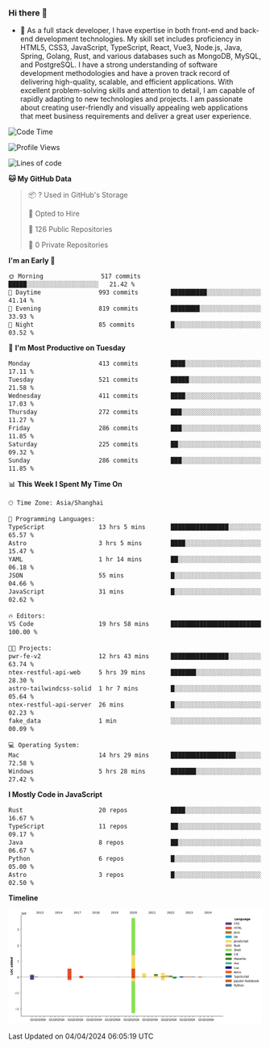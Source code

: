 ### Hi there 👋

- 🌱 As a full stack developer, I have expertise in both front-end and back-end development technologies. My skill set includes proficiency in HTML5, CSS3, JavaScript, TypeScript, React, Vue3, Node.js, Java, Spring, Golang, Rust, and various databases such as MongoDB, MySQL, and PostgreSQL. I have a strong understanding of software development methodologies and have a proven track record of delivering high-quality, scalable, and efficient applications. With excellent problem-solving skills and attention to detail, I am capable of rapidly adapting to new technologies and projects. I am passionate about creating user-friendly and visually appealing web applications that meet business requirements and deliver a great user experience.

<!--START_SECTION:waka-->
![Code Time](http://img.shields.io/badge/Code%20Time-1%2C325%20hrs%2041%20mins-blue)

![Profile Views](http://img.shields.io/badge/Profile%20Views-0-blue)

![Lines of code](https://img.shields.io/badge/From%20Hello%20World%20I%27ve%20Written-5.6%20million%20lines%20of%20code-blue)

**🐱 My GitHub Data** 

> 📦 ? Used in GitHub's Storage 
 > 
> 💼 Opted to Hire
 > 
> 📜 126 Public Repositories 
 > 
> 🔑 0 Private Repositories 
 > 
**I'm an Early 🐤** 

```text
🌞 Morning                517 commits         █████░░░░░░░░░░░░░░░░░░░░   21.42 % 
🌆 Daytime                993 commits         ██████████░░░░░░░░░░░░░░░   41.14 % 
🌃 Evening                819 commits         ████████░░░░░░░░░░░░░░░░░   33.93 % 
🌙 Night                  85 commits          █░░░░░░░░░░░░░░░░░░░░░░░░   03.52 % 
```
📅 **I'm Most Productive on Tuesday** 

```text
Monday                   413 commits         ████░░░░░░░░░░░░░░░░░░░░░   17.11 % 
Tuesday                  521 commits         █████░░░░░░░░░░░░░░░░░░░░   21.58 % 
Wednesday                411 commits         ████░░░░░░░░░░░░░░░░░░░░░   17.03 % 
Thursday                 272 commits         ███░░░░░░░░░░░░░░░░░░░░░░   11.27 % 
Friday                   286 commits         ███░░░░░░░░░░░░░░░░░░░░░░   11.85 % 
Saturday                 225 commits         ██░░░░░░░░░░░░░░░░░░░░░░░   09.32 % 
Sunday                   286 commits         ███░░░░░░░░░░░░░░░░░░░░░░   11.85 % 
```


📊 **This Week I Spent My Time On** 

```text
🕑︎ Time Zone: Asia/Shanghai

💬 Programming Languages: 
TypeScript               13 hrs 5 mins       ████████████████░░░░░░░░░   65.57 % 
Astro                    3 hrs 5 mins        ████░░░░░░░░░░░░░░░░░░░░░   15.47 % 
YAML                     1 hr 14 mins        ██░░░░░░░░░░░░░░░░░░░░░░░   06.18 % 
JSON                     55 mins             █░░░░░░░░░░░░░░░░░░░░░░░░   04.66 % 
JavaScript               31 mins             █░░░░░░░░░░░░░░░░░░░░░░░░   02.62 % 

🔥 Editors: 
VS Code                  19 hrs 58 mins      █████████████████████████   100.00 % 

🐱‍💻 Projects: 
pwr-fe-v2                12 hrs 43 mins      ████████████████░░░░░░░░░   63.74 % 
ntex-restful-api-web     5 hrs 39 mins       ███████░░░░░░░░░░░░░░░░░░   28.30 % 
astro-tailwindcss-solid  1 hr 7 mins         █░░░░░░░░░░░░░░░░░░░░░░░░   05.64 % 
ntex-restful-api-server  26 mins             █░░░░░░░░░░░░░░░░░░░░░░░░   02.23 % 
fake_data                1 min               ░░░░░░░░░░░░░░░░░░░░░░░░░   00.09 % 

💻 Operating System: 
Mac                      14 hrs 29 mins      ██████████████████░░░░░░░   72.58 % 
Windows                  5 hrs 28 mins       ███████░░░░░░░░░░░░░░░░░░   27.42 % 
```

**I Mostly Code in JavaScript** 

```text
Rust                     20 repos            ████░░░░░░░░░░░░░░░░░░░░░   16.67 % 
TypeScript               11 repos            ██░░░░░░░░░░░░░░░░░░░░░░░   09.17 % 
Java                     8 repos             ██░░░░░░░░░░░░░░░░░░░░░░░   06.67 % 
Python                   6 repos             █░░░░░░░░░░░░░░░░░░░░░░░░   05.00 % 
Astro                    3 repos             █░░░░░░░░░░░░░░░░░░░░░░░░   02.50 % 
```



**Timeline**

![Lines of Code chart](https://raw.githubusercontent.com/elton/elton/main/assets/bar_graph.png)


 Last Updated on 04/04/2024 06:05:19 UTC
<!--END_SECTION:waka-->

<!--
**elton/elton** is a ✨ _special_ ✨ repository because its `README.md` (this file) appears on your GitHub profile.

Here are some ideas to get you started:

- 🔭 I’m currently working on ...
- 🌱 I’m currently learning ...
- 👯 I’m looking to collaborate on ...
- 🤔 I’m looking for help with ...
- 💬 Ask me about ...
- 📫 How to reach me: ...
- 😄 Pronouns: ...
- ⚡ Fun fact: ...
-->
